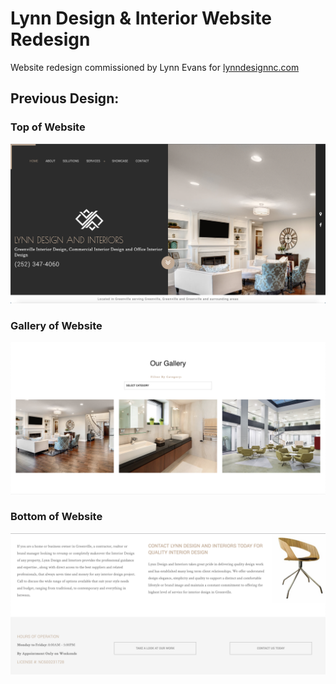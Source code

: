 # Lynn Design & Interior Website Redesign

Website redesign commissioned by Lynn Evans for [lynndesignnc.com](www.lynndesignnc.com)


## Previous Design:

### Top of Website
![Top of Website](https://github.com/stonebaldwin/lynndesign/blob/main/assets/pictures/readme/LynnDesignTop.png)

### Gallery of Website
![Gallery of Website](https://github.com/stonebaldwin/lynndesign/blob/main/assets/pictures/readme/LynnDesignGallery.png)

### Bottom of Website
![Bottom of Website](https://github.com/stonebaldwin/lynndesign/blob/main/assets/pictures/readme/LynnDesignBottom.png)
